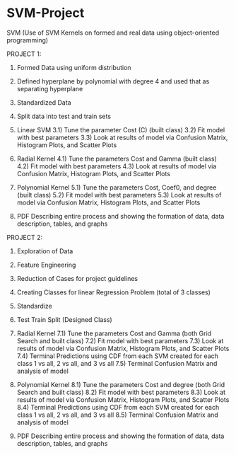 # SVM-Project
SVM (Use of SVM Kernels on formed and real data using object-oriented programming)

PROJECT 1:
1) Formed Data using uniform distribution
2) Defined hyperplane by polynomial with degree 4 and used that as separating hyperplane
3) Standardized Data
4) Split data into test and train sets

3) Linear SVM
3.1) Tune the parameter Cost (C) (built class)
3.2) Fit model with best parameters
3.3) Look at results of model via Confusion Matrix, Histogram Plots, and Scatter Plots

4) Radial Kernel
4.1) Tune the parameters Cost and Gamma (built class)
4.2) Fit model with best parameters
4.3) Look at results of model via Confusion Matrix, Histogram Plots, and Scatter Plots

5) Polynomial Kernel
5.1) Tune the parameters Cost, Coef0, and degree (built class)
5.2) Fit model with best parameters
5.3) Look at results of model via Confusion Matrix, Histogram Plots, and Scatter Plots

6) PDF Describing entire process and showing the formation of data, data description, tables, and graphs

PROJECT 2:
1) Exploration of Data
2) Feature Engineering
3) Reduction of Cases for project guidelines
4) Creating Classes for linear Regression Problem (total of 3 classes)
5) Standardize
6) Test Train Split (Designed Class)

7) Radial Kernel
7.1) Tune the parameters Cost and Gamma (both Grid Search and built class)
7.2) Fit model with best parameters
7.3) Look at results of model via Confusion Matrix, Histogram Plots, and Scatter Plots
7.4) Terminal Predictions using CDF from each SVM created for each class 1 vs all, 2 vs all, and 3 vs all
7.5) Terminal Confusion Matrix and analysis of model

8) Polynomial Kernel
8.1) Tune the parameters Cost and degree (both Grid Search and built class)
8.2) Fit model with best parameters
8.3) Look at results of model via Confusion Matrix, Histogram Plots, and Scatter Plots
8.4) Terminal Predictions using CDF from each SVM created for each class 1 vs all, 2 vs all, and 3 vs all
8.5) Terminal Confusion Matrix and analysis of model

9) PDF Describing entire process and showing the formation of data, data description, tables, and graphs
